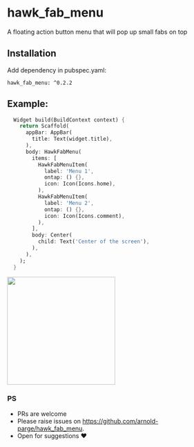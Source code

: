 # hawk_fab_menu
A floating action button menu that will pop up small fabs on top

## Installation

Add dependency in pubspec.yaml:
```
hawk_fab_menu: ^0.2.2
```

## Example:

```dart
  Widget build(BuildContext context) {
    return Scaffold(
      appBar: AppBar(
        title: Text(widget.title),
      ),
      body: HawkFabMenu(
        items: [
          HawkFabMenuItem(
            label: 'Menu 1',
            ontap: () {},
            icon: Icon(Icons.home),
          ),
          HawkFabMenuItem(
            label: 'Menu 2',
            ontap: () {},
            icon: Icon(Icons.comment),
          ),
        ],
        body: Center(
          child: Text('Center of the screen'),
        ),
      ),
    );
  }
```

<img src="https://raw.githubusercontent.com/arnold-parge/hawk_fab_menu/master/example/hawk menu demo.gif" width="250" />

### PS 
- PRs are welcome
- Please raise issues on https://github.com/arnold-parge/hawk_fab_menu.
- Open for suggestions ❤️